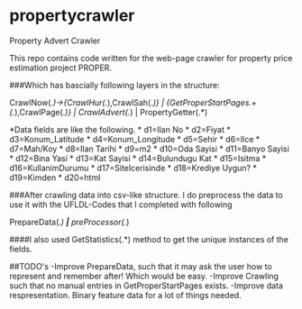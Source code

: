 # propertycrawler
Property Advert Crawler 

This repo contains code written for the web-page crawler for property price estimation project PROPER. 

###Which has bascially following layers in the structure:

CrawlNow(.*)->{CrawlHur(.*),CrawlSah(.*)}
|
{GetProperStartPages.+(.*),CrawlPage(.*)}
|
CrawlAdvert(.*)
|
PropertyGetter(.*)

*Data fields are like the following.
    * d1=Ilan No
    * d2=Fiyat
    * d3=Konum_Latitude
    * d4=Konum_Longitude
    * d5=Sehir
    * d6=Ilce
    * d7=Mah/Koy
    * d8=Ilan Tarihi
    * d9=m2
    * d10=Oda Sayisi
    * d11=Banyo Sayisi
    * d12=Bina Yasi
    * d13=Kat Sayisi
    * d14=Bulundugu Kat
    * d15=Isitma
    * d16=KullanimDurumu
    * d17=SiteIcerisinde
    * d18=Krediye Uygun?
    * d19=Kimden
    * d20=html

###After crawling data into csv-like structure. I do preprocess the data to use it with the UFLDL-Codes that I completed with following

PrepareData(.*)
**|**
preProcessor(.*)

####I also used GetStatistics(.*) method to get the unique instances of the fields. 

##TODO's
-Improve PrepareData, such that it may ask the user how to represent and remember after! Which would be easy. 
-Improve Crawling such that no manual entries in GetProperStartPages exists.
-Improve data respresentation. Binary feature data for a lot of things needed. 

 
